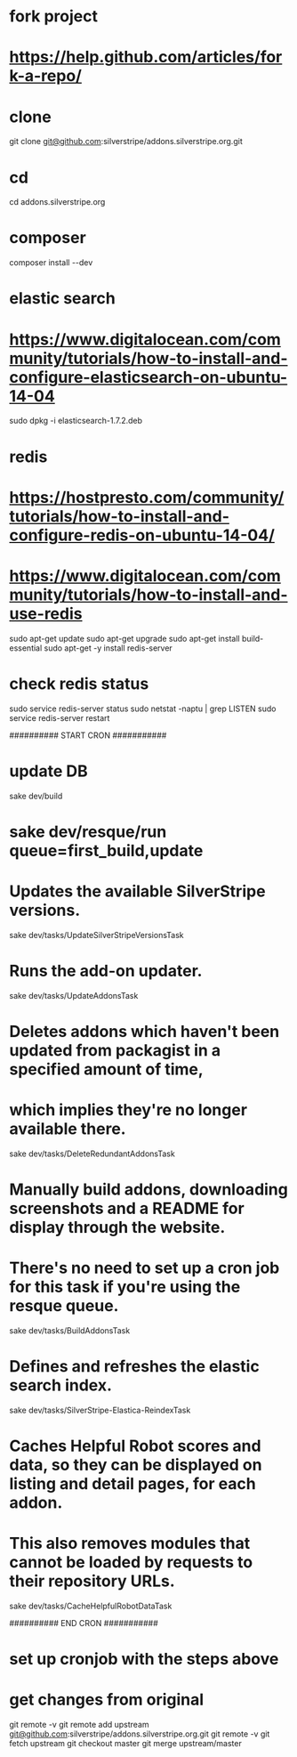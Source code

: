 # fork project
# https://help.github.com/articles/fork-a-repo/

# clone
git clone git@github.com:silverstripe/addons.silverstripe.org.git

# cd
cd addons.silverstripe.org

# composer
composer install --dev

# elastic search
# https://www.digitalocean.com/community/tutorials/how-to-install-and-configure-elasticsearch-on-ubuntu-14-04

sudo dpkg -i elasticsearch-1.7.2.deb

# redis
# https://hostpresto.com/community/tutorials/how-to-install-and-configure-redis-on-ubuntu-14-04/
# https://www.digitalocean.com/community/tutorials/how-to-install-and-use-redis
sudo apt-get update
sudo apt-get upgrade
sudo apt-get install build-essential
sudo apt-get -y install redis-server

# check redis status
sudo service redis-server status
sudo netstat -naptu | grep LISTEN
sudo service redis-server restart

########## START CRON ###########

# update DB
sake dev/build

# sake dev/resque/run queue=first_build,update

# Updates the available SilverStripe versions.
sake dev/tasks/UpdateSilverStripeVersionsTask

# Runs the add-on updater.
sake dev/tasks/UpdateAddonsTask

# Deletes addons which haven't been updated from packagist in a specified amount of time,
# which implies they're no longer available there.
sake dev/tasks/DeleteRedundantAddonsTask

# Manually build addons, downloading screenshots and a README for display through the website.
# There's no need to set up a cron job for this task if you're using the resque queue.
sake dev/tasks/BuildAddonsTask

# Defines and refreshes the elastic search index.
sake dev/tasks/SilverStripe-Elastica-ReindexTask

# Caches Helpful Robot scores and data, so they can be displayed on listing and detail pages, for each addon.
# This also removes modules that cannot be loaded by requests to their repository URLs.
sake dev/tasks/CacheHelpfulRobotDataTask


########## END CRON ###########

# set up cronjob with the steps above

# get changes from original
git remote -v
git remote add upstream git@github.com:silverstripe/addons.silverstripe.org.git
git remote -v
git fetch upstream
git checkout master
git merge upstream/master

